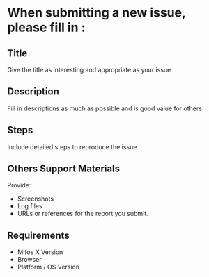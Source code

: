<h1>When submitting a new issue, please fill in :</h1>

## Title
Give the title as interesting and appropriate as your issue

## Description
Fill in descriptions as much as possible and is good value for others

## Steps
Include detailed steps to reproduce the issue.

## Others Support Materials
Provide:
- Screenshots
- Log files
- URLs or references for the report you submit.

## Requirements
- Mifos X Version
- Browser
- Platform / OS Version
